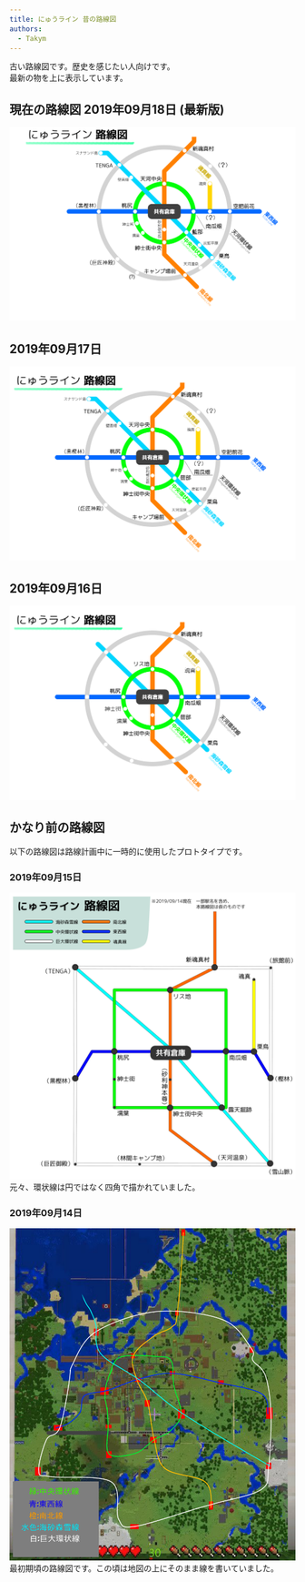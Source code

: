 ```yaml
---
title: にゅうライン 昔の路線図
authors:
  - Takym
---
```

古い路線図です。歴史を感じたい人向けです。<br />
最新の物を上に表示しています。

## 現在の路線図 2019年09月18日 (最新版)
<img src="2019-09-18-route-map.png" alt="大まかな路線図" title="2019/09/18 の路線図" width="512" />

## 2019年09月17日
<img src="2019-09-17-route-map.png" alt="大まかな路線図" title="2019/09/17 の路線図" width="512" />

## 2019年09月16日
<img src="2019-09-16-route-map.png" alt="大まかな路線図" title="2019/09/16 の路線図" width="512" />

## かなり前の路線図
以下の路線図は路線計画中に一時的に使用したプロトタイプです。

### 2019年09月15日
<img src="2019-09-15-legacy_route-map_1.png" width="530" /><br />
元々、環状線は円ではなく四角で描かれていました。

### 2019年09月14日
<img src="2019-09-14-legacy_route-map_0.png" width="512" /><br />
最初期頃の路線図です。この頃は地図の上にそのまま線を書いていました。
